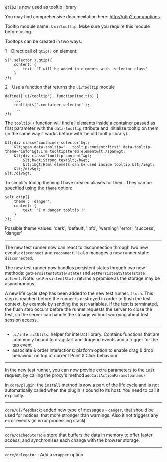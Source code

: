 <!---
channel: frontendchanges
release: 'Sprint 28'
permissions:
    - public
contributors:
    - 'Bertrand Chevrier'
    - 'Christophe Noel'
    - 'Ivan Klimchuk'
    - 'Jean-Sébastien Conan'
    - 'Oleg Hutnikau'
--->

`qtip2` is now  used as  tooltip library

You may find comprehensive documentation here:
<http://qtip2.com/options> 

Tooltip module name is `ui/tooltip`. Make sure you require this module before using.


Tooltops can be created in two ways:

1 - Direct call of `qtip()` on element:

```
$('.selector').qtip({
    content: {
        text: 'I will be added to elements with .selector class'
    }
});
```

2 - Use a function that returns the `ui/tooltip` module

```
define(['ui/tooltip'], function(tooltip) {
    ...
    tooltip($('.container-selector'));
    ...
});
```

The `tooltip()` function will find all elements inside a container passed as first parameter with the `data-tooltip` attribute and initialize tooltip on them (in the same way it works before with the old tooltip library).

```
&lt;div class='container-selector'&gt;
	&lt;span data-tooltip="~ .tooltip-content:first" data-tooltip-theme="info"&gt;I'm tooltipstered element&lt;/span&gt;
	&lt;div class="tooltip-content"&gt;
	    &lt;b&gt;Strong text&lt;/b&gt;
	    &lt;i&gt;Html elemets can be used inside tooltip.&lt;/i&gt;
	&lt;/div&gt;
&lt;/div&gt;
```

To simplify tooltip theming I have created aliases for them. They can be specified using the `theme` option:

```
$elt.qtip({
    theme : 'danger',
    content: {
        text: "I'm danger tooltip !"
    }
});
```

Possible theme values:
'dark', 'default', 'info', 'warning', 'error', 'success', 'danger'

---

The new test runner now can react to disconnection through two new events: `disconnect` and `reconnect`. It also manages a new runner state: `disconnected`.

The new test runner now handles persistent states through two new methods:
`getPersistentState(state)` and `setPersistentState(state, active)`.
Note: `setPersistentState` returns a promise as the storage may be asynchronous.

A new life cycle step has been added to the new test runner: `flush`. This step is reached before the runner is destroyed in order to flush the test context, by example by sending the test variables. If the test is terminated, the flush step occurs before the runner requests the server to close the test, so the server can handle the storage without worrying about test session access.

---

- `ui/interactUtils`: helper for interact library. Contains functions that are commonly bound to dragstart and dragend events and a trigger for the tap event
- associate &amp; order interactions: platform option to enable drag &amp; drop behaviour on top of current Point &amp; Click behaviour

---

In the new test runner, you can now provide extra parameters to the `init` request, by calling the proxy's method `addCallActionParams(params)`

in `core/plugin`: the `install` method is now a part of the life cycle and is not automatically called when the plugin is bound to its host. You need to call it explicitly.

---

`core/ui/feedback`: added new type of messages - `danger`, that should be used for notices, that more stronger than warnings. Also it not triggers any error events (in error processing stack)

---

`core/cachedStore`: a store that buffers the data in memory to offer faster access, and synchronises each change with the browser storage.

---

`core/delegator` : Add a `wrapper` option
